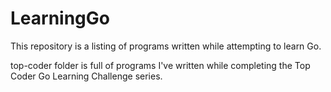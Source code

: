 # LearningGo
This repository is a listing of programs written while attempting to learn Go.  

top-coder folder is full of programs I've written while completing the Top Coder Go Learning Challenge series.
